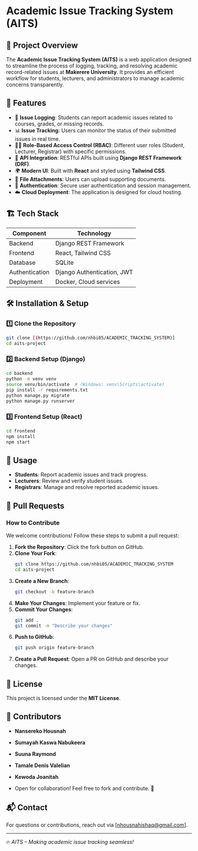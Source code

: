 # Academic Issue Tracking System (AITS)

## 📌 Project Overview
The **Academic Issue Tracking System (AITS)** is a web application designed to streamline the process of logging, tracking, and resolving academic record-related issues at **Makerere University**. It provides an efficient workflow for students, lecturers, and administrators to manage academic concerns transparently.

## 🚀 Features
- 📝 **Issue Logging**: Students can report academic issues related to courses, grades, or missing records.
- 📊 **Issue Tracking**: Users can monitor the status of their submitted issues in real time.
- 👩‍🏫 **Role-Based Access Control (RBAC)**: Different user roles (Student, Lecturer, Registrar) with specific permissions.
- 🔄 **API Integration**: RESTful APIs built using **Django REST Framework (DRF)**.
- 🌍 **Modern UI**: Built with **React** and styled using **Tailwind CSS**.
- 📂 **File Attachments**: Users can upload supporting documents.
- 🔐 **Authentication**: Secure user authentication and session management.
- ☁️ **Cloud Deployment**: The application is designed for cloud hosting.

## 🏗️ Tech Stack
| Component       | Technology  |
|---------------|------------|
| Backend       | Django REST Framework |
| Frontend      | React, Tailwind CSS |
| Database      | SQLite |
| Authentication | Django Authentication, JWT |
| Deployment    | Docker, Cloud services |

## 🛠️ Installation & Setup
### 1️⃣ Clone the Repository
```sh
git clone [(https://github.com/nhbi05/ACADEMIC_TRACKING_SYSTEM)]
cd aits-project
```
### 2️⃣ Backend Setup (Django)
```sh
cd backend
python -m venv venv
source venv/bin/activate  # (Windows: venv\Scripts\activate)
pip install -r requirements.txt
python manage.py migrate
python manage.py runserver
```

### 3️⃣ Frontend Setup (React)
```sh
cd frontend
npm install
npm start
```

## 🎯 Usage
- **Students**: Report academic issues and track progress.
- **Lecturers**: Review and verify student issues.
- **Registrars**: Manage and resolve reported academic issues.

## 🔄 Pull Requests
### How to Contribute
We welcome contributions! Follow these steps to submit a pull request:

1. **Fork the Repository**: Click the fork button on GitHub.
2. **Clone Your Fork**: 
   ```sh
   git clone https://github.com/nhbi05/ACADEMIC_TRACKING_SYSTEM
   cd aits-project
   ```
3. **Create a New Branch**: 
   ```sh
   git checkout -b feature-branch
   ```
4. **Make Your Changes**: Implement your feature or fix.
5. **Commit Your Changes**: 
   ```sh
   git add .
   git commit -m "Describe your changes"
   ```
6. **Push to GitHub**: 
   ```sh
   git push origin feature-branch
   ```
7. **Create a Pull Request**: Open a PR on GitHub and describe your changes.

## 📜 License
This project is licensed under the **MIT License**.

## 🤝 Contributors
- **Nansereko Housnah** 
- **Sumayah Kaswa Nabukeera**
- **Suuna Raymond**
- **Tamale Denis Valelian**
- **Kewoda Joanitah**


- Open for collaboration! Feel free to fork and contribute. 🚀

## 📬 Contact
For questions or contributions, reach out via [nhousnahishaq@gmail.com].

---
🔥 *AITS – Making academic issue tracking seamless!*

